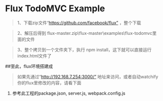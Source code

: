 # Flux TodoMVC Example

>1、下载zip文件“https://github.com/facebook/flux” ，整个下载

>2、解压后得到 flux-master.zip\flux-master\examples\flux-todomvc里面的文件

>3、整个拷贝到一个文件夹下，执行 npm install，这下就可以直接运行index.html文件了

##至此，flux环境搭建成

>如果先通过“http://192.168.7.254:3000/” 地址来访问，或者自动watchify你的flux里修改的内容，请看下面

1. 参考此工程的package.json, server.js, webpack.config.js